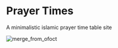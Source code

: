# Prayer Times

A minimalistic islamic prayer time table site

![merge_from_ofoct](https://user-images.githubusercontent.com/54819319/204017271-66c45087-4da9-419f-a2a1-469ced27d2a1.jpg)
